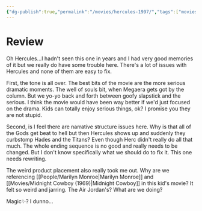 ```yaml
---
{"dg-publish":true,"permalink":"/movies/hercules-1997/","tags":["movies"],"created":"2024-07-20","updated":"2025-03-13"}
---
```



# Review

Oh Hercules...I hadn't seen this one in years and I had very good memories of it but we really do have some trouble here. There's a lot of issues with Hercules and none of them are easy to fix.

First, the tone is all over. The best bits of the movie are the more serious dramatic moments. The well of souls bit, when Megaera gets got by the column. But we yo-yo back and forth between goofy slapstick and the serious. I think the movie would have been way better if we'd just focused on the drama. Kids can totally enjoy serious things, ok? I promise you they are not stupid.

Second, is I feel there are narrative structure issues here. Why is that all of the Gods get beat to hell but then Hercules shows up and suddenly they curbstomp Hades and the Titans? Even though Herc didn't really do all that much. The whole ending sequence is no good and really needs to be changed. But I don't know specifically what we should do to fix it. This one needs rewriting.

The weird product placement also really took me out. Why are we referencing [[People/Marilyn Monroe\|Marilyn Monroe]] and [[Movies/Midnight Cowboy (1969)\|Midnight Cowboy]] in this kid's movie? It felt so weird and jarring. The Air Jordan's? What are we doing?

Magic✨? I dunno...
